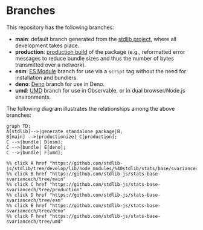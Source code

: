 <!--

@license Apache-2.0

Copyright (c) 2022 The Stdlib Authors.

Licensed under the Apache License, Version 2.0 (the "License");
you may not use this file except in compliance with the License.
You may obtain a copy of the License at

    http://www.apache.org/licenses/LICENSE-2.0

Unless required by applicable law or agreed to in writing, software
distributed under the License is distributed on an "AS IS" BASIS,
WITHOUT WARRANTIES OR CONDITIONS OF ANY KIND, either express or implied.
See the License for the specific language governing permissions and
limitations under the License.

-->

# Branches

This repository has the following branches:

-   **main**: default branch generated from the [stdlib project][stdlib-url], where all development takes place.
-   **production**: [production build][production-url] of the package (e.g., reformatted error messages to reduce bundle sizes and thus the number of bytes transmitted over a network).
-   **esm**: [ES Module][esm-url] branch for use via a `script` tag without the need for installation and bundlers.
-   **deno**: [Deno][deno-url] branch for use in Deno.
-   **umd**: [UMD][umd-url] branch for use in Observable, or in dual browser/Node.js environments.

The following diagram illustrates the relationships among the above branches:

```mermaid
graph TD;
A[stdlib]-->|generate standalone package|B;
B[main] -->|productionize| C[production];
C -->|bundle| D[esm];
C -->|bundle| E[deno];
C -->|bundle| F[umd];

%% click A href "https://github.com/stdlib-js/stdlib/tree/develop/lib/node_modules/%40stdlib/stats/base/svariancech"
%% click B href "https://github.com/stdlib-js/stats-base-svariancech/tree/main"
%% click C href "https://github.com/stdlib-js/stats-base-svariancech/tree/production"
%% click D href "https://github.com/stdlib-js/stats-base-svariancech/tree/esm"
%% click E href "https://github.com/stdlib-js/stats-base-svariancech/tree/deno"
%% click F href "https://github.com/stdlib-js/stats-base-svariancech/tree/umd"
```

[stdlib-url]: https://github.com/stdlib-js/stdlib/tree/develop/lib/node_modules/%40stdlib/stats/base/svariancech
[production-url]: https://github.com/stdlib-js/stats-base-svariancech/tree/production
[deno-url]: https://github.com/stdlib-js/stats-base-svariancech/tree/deno
[umd-url]: https://github.com/stdlib-js/stats-base-svariancech/tree/umd
[esm-url]: https://github.com/stdlib-js/stats-base-svariancech/tree/esm